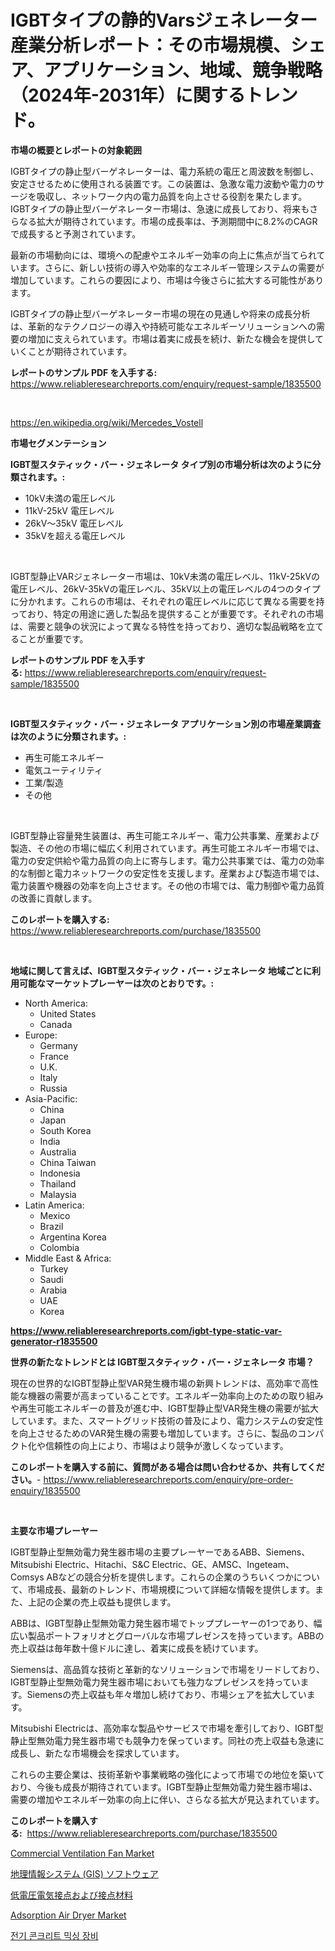 <p><h1>IGBTタイプの静的Varsジェネレーター産業分析レポート：その市場規模、シェア、アプリケーション、地域、競争戦略（2024年-2031年）に関するトレンド。</h1></p><p><strong>市場の概要とレポートの対象範囲</strong></p>
<p><p>IGBTタイプの静止型バーゲネレーターは、電力系統の電圧と周波数を制御し、安定させるために使用される装置です。この装置は、急激な電力波動や電力のサージを吸収し、ネットワーク内の電力品質を向上させる役割を果たします。IGBTタイプの静止型バーゲネレーター市場は、急速に成長しており、将来もさらなる拡大が期待されています。市場の成長率は、予測期間中に8.2%のCAGRで成長すると予測されています。</p><p>最新の市場動向には、環境への配慮やエネルギー効率の向上に焦点が当てられています。さらに、新しい技術の導入や効率的なエネルギー管理システムの需要が増加しています。これらの要因により、市場は今後さらに拡大する可能性があります。</p><p>IGBTタイプの静止型バーゲネレーター市場の現在の見通しや将来の成長分析は、革新的なテクノロジーの導入や持続可能なエネルギーソリューションへの需要の増加に支えられています。市場は着実に成長を続け、新たな機会を提供していくことが期待されています。</p></p>
<p><strong>レポートのサンプル PDF を入手する:</strong> <a href="https://www.reliableresearchreports.com/enquiry/request-sample/1835500">https://www.reliableresearchreports.com/enquiry/request-sample/1835500</a></p>
<p>&nbsp;</p>
<p><a href="https://en.wikipedia.org/wiki/Mercedes_Vostell">https://en.wikipedia.org/wiki/Mercedes_Vostell</a></p>
<p><strong>市場セグメンテーション</strong></p>
<p><strong>IGBT型スタティック・バー・ジェネレータ タイプ別の市場分析は次のように分類されます。:</strong></p>
<p><ul><li>10kV未満の電圧レベル</li><li>11kV-25kV 電圧レベル</li><li>26kV～35kV 電圧レベル</li><li>35kVを超える電圧レベル</li></ul></p>
<p>&nbsp;</p>
<p><p>IGBT型静止VARジェネレーター市場は、10kV未満の電圧レベル、11kV-25kVの電圧レベル、26kV-35kVの電圧レベル、35kV以上の電圧レベルの4つのタイプに分かれます。これらの市場は、それぞれの電圧レベルに応じて異なる需要を持っており、特定の用途に適した製品を提供することが重要です。それぞれの市場は、需要と競争の状況によって異なる特性を持っており、適切な製品戦略を立てることが重要です。</p></p>
<p><strong>レポートのサンプル PDF を入手する:</strong>&nbsp;<a href="https://www.reliableresearchreports.com/enquiry/request-sample/1835500">https://www.reliableresearchreports.com/enquiry/request-sample/1835500</a></p>
<p>&nbsp;</p>
<p><strong> IGBT型スタティック・バー・ジェネレータ アプリケーション別の市場産業調査は次のように分類されます。:</strong></p>
<p><ul><li>再生可能エネルギー</li><li>電気ユーティリティ</li><li>工業/製造</li><li>その他</li></ul></p>
<p>&nbsp;</p>
<p><p>IGBT型静止容量発生装置は、再生可能エネルギー、電力公共事業、産業および製造、その他の市場に幅広く利用されています。再生可能エネルギー市場では、電力の安定供給や電力品質の向上に寄与します。電力公共事業では、電力の効率的な制御と電力ネットワークの安定性を支援します。産業および製造市場では、電力装置や機器の効率を向上させます。その他の市場では、電力制御や電力品質の改善に貢献します。</p></p>
<p><strong>このレポートを購入する:</strong>&nbsp; <a href="https://www.reliableresearchreports.com/purchase/1835500">https://www.reliableresearchreports.com/purchase/1835500</a></p>
<p>&nbsp;</p>
<p><strong>地域に関して言えば、IGBT型スタティック・バー・ジェネレータ 地域ごとに利用可能なマーケットプレーヤーは次のとおりです。:</strong></p>
<p><ul>
    <li>
        North America:
        <ul>
            <li>United States</li>
            <li>Canada</li>
        </ul>
    </li>
    <li>
        Europe:
        <ul>
            <li>Germany</li>
            <li>France</li>
            <li>U.K.</li>
            <li>Italy</li>
            <li>Russia</li>
        </ul>
    </li>
    <li>
        Asia-Pacific:
        <ul>
            <li>China</li>
            <li>Japan</li>
            <li>South Korea</li>
            <li>India</li>
            <li>Australia</li>
            <li>China Taiwan</li>
            <li>Indonesia</li>
            <li>Thailand</li>
            <li>Malaysia</li>
        </ul>
    </li>
    <li>
        Latin America:
        <ul>
            <li>Mexico</li>
            <li>Brazil</li>
            <li>Argentina Korea</li>
            <li>Colombia</li>
        </ul>
    </li>
    <li>
        Middle East & Africa:
        <ul>
            <li>Turkey</li>
            <li>Saudi</li>
            <li>Arabia</li>
            <li>UAE</li>
            <li>Korea</li>
        </ul>
    </li>
    </ul></p>
<p><strong><a href="https://www.reliableresearchreports.com/igbt-type-static-var-generator-r1835500">https://www.reliableresearchreports.com/igbt-type-static-var-generator-r1835500</a></strong>&nbsp;</p>
<p><strong>世界の新たなトレンドとは IGBT型スタティック・バー・ジェネレータ 市場？</strong></p>
<p><p>現在の世界的なIGBT型静止型VAR発生機市場の新興トレンドは、高効率で高性能な機器の需要が高まっていることです。エネルギー効率向上のための取り組みや再生可能エネルギーの普及が進む中、IGBT型静止型VAR発生機の需要が拡大しています。また、スマートグリッド技術の普及により、電力システムの安定性を向上させるためのVAR発生機の需要も増加しています。さらに、製品のコンパクト化や信頼性の向上により、市場はより競争が激しくなっています。</p></p>
<p><strong>このレポートを購入する前に、質問がある場合は問い合わせるか、共有してください。</strong>- <a href="https://www.reliableresearchreports.com/enquiry/pre-order-enquiry/1835500">https://www.reliableresearchreports.com/enquiry/pre-order-enquiry/1835500</a></p>
<p>&nbsp;</p>
<p><strong>主要な市場プレーヤー</strong></p>
<p><p>IGBT型静止型無効電力発生器市場の主要プレーヤーであるABB、Siemens、Mitsubishi Electric、Hitachi、S&C Electric、GE、AMSC、Ingeteam、Comsys ABなどの競合分析を提供します。これらの企業のうちいくつかについて、市場成長、最新のトレンド、市場規模について詳細な情報を提供します。また、上記の企業の売上収益も提供します。</p><p>ABBは、IGBT型静止型無効電力発生器市場でトッププレーヤーの1つであり、幅広い製品ポートフォリオとグローバルな市場プレゼンスを持っています。ABBの売上収益は毎年数十億ドルに達し、着実に成長を続けています。</p><p>Siemensは、高品質な技術と革新的なソリューションで市場をリードしており、IGBT型静止型無効電力発生器市場においても強力なプレゼンスを持っています。Siemensの売上収益も年々増加し続けており、市場シェアを拡大しています。</p><p>Mitsubishi Electricは、高効率な製品やサービスで市場を牽引しており、IGBT型静止型無効電力発生器市場でも競争力を保っています。同社の売上収益も急速に成長し、新たな市場機会を探求しています。</p><p>これらの主要企業は、技術革新や事業戦略の強化によって市場での地位を築いており、今後も成長が期待されています。IGBT型静止型無効電力発生器市場は、需要の増加やエネルギー効率の向上に伴い、さらなる拡大が見込まれています。</p></p>
<p><strong>このレポートを購入する:</strong>&nbsp;&nbsp;<a href="https://www.reliableresearchreports.com/purchase/1835500">https://www.reliableresearchreports.com/purchase/1835500</a></p>
<p><p><a href="https://github.com/nigngrjl95/Market-Research-Report-List-1/blob/main/commercial-ventilation-fan-market.md">Commercial Ventilation Fan Market</a></p><p><a href="https://github.com/DanykaKilback/Market-Research-Report-List-1/blob/main/6500673160521.md">地理情報システム (GIS) ソフトウェア</a></p><p><a href="https://github.com/mohamedbakry57/Market-Research-Report-List-4/blob/main/5799317160522.md">低電圧電気接点および接点材料</a></p><p><a href="https://github.com/sarohimweaach77/Market-Research-Report-List-1/blob/main/adsorption-air-dryer-market.md">Adsorption Air Dryer Market</a></p><p><a href="https://github.com/nuekbpymrrz5/Market-Research-Report-List-2/blob/main/7399089172647.md">전기 콘크리트 믹싱 장비</a></p></p>